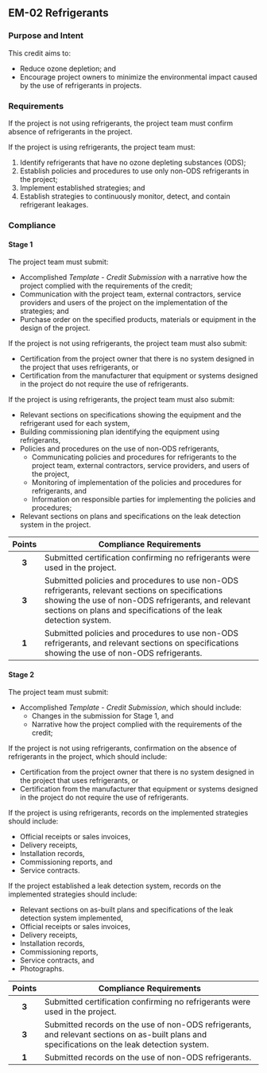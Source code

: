 ## EM-02  Refrigerants
### Purpose and Intent
This credit aims to:

* Reduce ozone depletion; and
* Encourage project owners to minimize the environmental impact caused by the use of refrigerants in projects.

### Requirements
If the project is not using refrigerants, the project team must confirm absence of refrigerants in the project.

If the project is using refrigerants, the project team must:

1. Identify refrigerants that have no ozone depleting substances (ODS);
2. Establish policies and procedures to use only non-ODS refrigerants in the project;
3. Implement established strategies; and
4. Establish strategies to continuously monitor, detect, and contain refrigerant leakages.

### Compliance
#### Stage 1
The project team must submit:

* Accomplished _Template - Credit Submission_ with a narrative how the project complied with the requirements of the credit;
* Communication with the project team, external contractors, service providers and users of the project on the implementation of the strategies; and
* Purchase order on the specified products, materials or equipment in the design of the project.

If the project is not using refrigerants, the project team must also submit:

* Certification from the project owner that there is no system designed in the project that uses refrigerants, or
* Certification from the manufacturer that equipment or systems designed in the project do not require the use of refrigerants.

If the project is using refrigerants, the project team must also submit:

* Relevant sections on specifications showing the equipment and the refrigerant used for each system,
* Building commissioning plan identifying the equipment using refrigerants,
* Policies and procedures on the use of non-ODS refrigerants,
    * Communicating policies and procedures for refrigerants to the project team, external contractors, service providers, and users of the project,
    * Monitoring of implementation of the policies and procedures for refrigerants, and
    * Information on responsible parties for implementing the policies and procedures;
* Relevant sections on plans and specifications on the leak detection system in the project.


| Points | Compliance Requirements |
|:------:|------------------------|
| **3**  | Submitted certification confirming no refrigerants were used in the project. |
| **3**  | Submitted policies and procedures to use non-ODS refrigerants, relevant sections on specifications showing the use of non-ODS refrigerants, and relevant sections on plans and specifications of the leak detection system. |
| **1**  | Submitted policies and procedures to use non-ODS refrigerants, and relevant sections on specifications showing the use of non-ODS refrigerants. |


#### Stage 2
The project team must submit:

* Accomplished _Template - Credit Submission_, which should include:
    * Changes in the submission for Stage 1, and
    * Narrative how the project complied with the requirements of the credit;

If the project is not using refrigerants, confirmation on the absence of refrigerants in the project, which should include:

* Certification from the project owner that there is no system designed in the project that uses refrigerants, or
* Certification from the manufacturer that equipment or systems designed in the project do not require the use of refrigerants.

If the project is using refrigerants, records on the implemented strategies should include:

* Official receipts or sales invoices,
* Delivery receipts,
* Installation records,
* Commissioning reports, and
* Service contracts.

If the project established a leak detection system, records on the implemented strategies should include:

* Relevant sections on as-built plans and specifications of the leak detection system implemented,
* Official receipts or sales invoices,
* Delivery receipts,
* Installation records,
* Commissioning reports,
* Service contracts, and
* Photographs.

| Points | Compliance Requirements |
|:------:|------------------------|
| **3**  | Submitted certification confirming no refrigerants were used in the project. |
| **3**  | Submitted records on the use of non-ODS refrigerants, and relevant sections on as-built plans and specifications on the leak detection system. |
| **1**  | Submitted records on the use of non-ODS refrigerants. |
